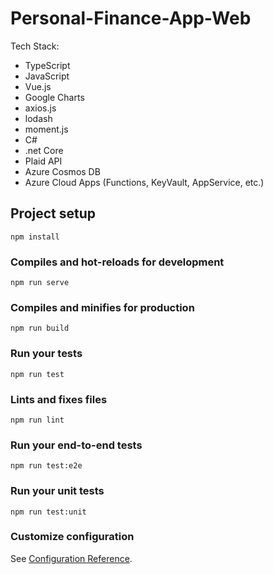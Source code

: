 # Personal-Finance-App-Web

Tech Stack:

- TypeScript
- JavaScript
- Vue.js
- Google Charts
- axios.js
- lodash
- moment.js
- C#
- .net Core
- Plaid API
- Azure Cosmos DB
- Azure Cloud Apps (Functions, KeyVault, AppService, etc.)

## Project setup
```
npm install
```

### Compiles and hot-reloads for development
```
npm run serve
```

### Compiles and minifies for production
```
npm run build
```

### Run your tests
```
npm run test
```

### Lints and fixes files
```
npm run lint
```

### Run your end-to-end tests
```
npm run test:e2e
```

### Run your unit tests
```
npm run test:unit
```

### Customize configuration
See [Configuration Reference](https://cli.vuejs.org/config/).
